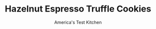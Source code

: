 ---
layout: ../../layouts/MarkdownPostLayout.astro
title: Hazelnut Espresso Truffle Cookies
author: America's Test Kitchen
pubDate: 2023-03-15
description: "Inspired by a rich chocolate truffle with a hazelnut in the middle, a sweet Italian treat, these cookies incorporate finely ground hazelnuts into the dough for a nutty flavor and just a touch of texture."
image_url: https://res.cloudinary.com/hksqkdlah/image/upload/ar_1:1,c_fill,dpr_2.0,f_auto,fl_lossy.progressive.strip_profile,g_faces:auto,q_auto:low,w_344/19081_sfs-hazlenutespressotrufflecookies-3
tags: ["Desserts or Baked Goods","Cookies"]
calories: 7890
protein: 3
carbohydrates: 36
fats: 
fiber: 2
ingredients: ["2 1/2 cups (12 1/2 ounces), all-purpose flour","1 cup, hazelnuts, toasted, skinned, and finely ground","1/2 teaspoon, salt","1/2 teaspoon, baking powder","16 tablespoons, unsalted butter, softened","1 1/4 cups (8 3/4 ounces), superfine sugar","1 , large egg plus 1 large yolk","4 teaspoons, instant espresso powder","2 teaspoons, vanilla extract","3/4 cup, heavy cream","3 cups (18 ounces), bittersweet chocolate chips"]
serves: 24
time: "2 hours, plus 1½ hours chilling"
instructions: ["Whisk flour, hazelnuts, salt, and baking powder together in medium bowl. Using stand mixer fitted with paddle, beat butter and sugar on medium-high speed until pale and fluffy, about 3 minutes. Add egg and yolk, one at a time, espresso powder, and vanilla and beat until combined. Reduce speed to low and add flour mixture in 3 additions until just combined, scraping down bowl as needed. Divide dough in half. Form each half into 5-inch disk, wrap tightly in plastic wrap, and refrigerate for 1 hour.","Adjust oven racks to upper-middle and lower-middle positions and heat oven to 375 degrees. Line 2 baking sheets with parchment paper. Let chilled dough soften on counter for 10 minutes. Roll 1 disk of dough into 14-inch circle, about 1/8 inch thick, on lightly floured counter. Using 2¼-inch cookie cutter, cut out 30 rounds, rerolling scraps just once. Space cookies ½ inch apart on prepared sheets. Bake until edges are slightly browned, about 7 minutes, switching and rotating sheets halfway through baking. Let cookies cool on sheets for 5 minutes, then transfer to wire rack. Repeat with second disk of dough and cooled sheets. Let cookies cool completely before frosting.","Heat cream in small saucepan over medium heat until simmering. Place 1 3/4 cups chocolate chips in medium bowl. Pour hot cream over chocolate chips; cover with aluminum foil and let sit for 5 minutes. Whisk chocolate mixture until smooth. Refrigerate chocolate ganache, uncovered, stirring occasionally, until thickened, about 40 minutes.","Using small metal spatula, spread 2 teaspoons ganache on bottoms of each of 30 cookies. Top with remaining cookies to form sandwiches. Microwave remaining 1¼ cups chocolate chips in bowl at 50 percent power, stirring occasionally, until melted, 2 to 4 minutes. Drizzle chocolate over cookies and let set, about 30 minutes, before serving. (Cookies can be stored at room temperature for up to 3 days.)"]
nutrition: ["144 mg Potassium","80 mg Phosphorus","30 mg Calcium","1 mg Iron","38 mg Magnesium","65 mg Sodium","20 g Fat","1 mg Niacin (B3)","7 g Monounsaturated","1 g Polyunsaturated","38 mg Cholesterol","10 g Saturated","2 g Fiber","22 µg Folic acid","14 µg Folate (food)","22 g Sugars","2 µg Vitamin K","10 g Water","36 g Carbs","53 µg Folate equivalent (total)","3 g Protein","1 mg Vitamin E","98 µg Vitamin A","328 kcal Energy","21 g Sugars, added","7890 calories"]
notes: "Both the dough and the filling need to chill. If you don’t have superfine sugar, you can use granulated sugar processed for 30 seconds in a food processor. Use a thin spatula to help move these thin cookies from the counter to the baking sheets. To quickly cool the baking sheets between batches, run them under cold water."
---
